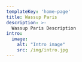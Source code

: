 ```yaml
---
templateKey: 'home-page'
title: Wassup Paris
description: >-
  Wassup Paris Description
intro:
  image: 
    alt: "Intro image"
    src: /img/intro.jpg
---
```

